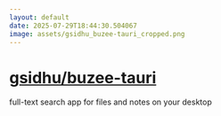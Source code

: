 ```yaml
---
layout: default
date: 2025-07-29T18:44:30.504067
image: assets/gsidhu_buzee-tauri_cropped.png
---
```


# [gsidhu/buzee-tauri](https://github.com/gsidhu/buzee-tauri)

full-text search app for files and notes on your desktop
